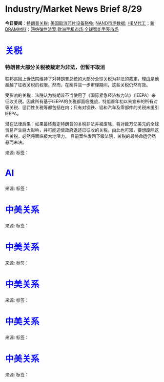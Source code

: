 # Industry/Market News Brief 8/29

**今日要闻**：[特朗普关税](#1); [美国取消芯片设备豁免](#2); [NAND市场数据](#3); [HBM代工](#4)；[新DRAM材料](#5)；[网络弹性法案](#6);[欧洲手机市场](#7);[全球智能手表市场](#8)

# <span style="color:blue;">关税</span>

<a name="1"></a>

### 特朗普大部分关税被裁定为非法，但暂不取消

联邦巡回上诉法院维持了对特朗普总统的大部分全球关税为非法的裁定，理由是他超越了征收关税的权限。然而，在案件进一步审理期间，这些关税仍然有效。

受影响的关税：法院认为特朗普不当使用了《国际紧急经济权力法》（IEEPA）来征收关税。因此所有基于IEEPA的关税都面临挑战，特朗普年初以来宣布的所有对等关税、惩罚性关税等都包括在内；只有对钢铁、铝和汽车及零部件的关税未援引IEEPA。

潜在法律后果：如果最终裁定特朗普的关税非法并被废除，将对数万亿美元的全球贸易产生巨大影响，并可能迫使政府退还已征收的关税。由此也可知，要想废除这些关税，必然将面临极大地阻力。
目前案件发回下级法院，关税的最终命运仍然悬而未决。


来源: []()
标签：`` `` 

# <span style="color:blue;">AI</span>

<a name="2"></a>

### 



来源: []()
标签：`` `` 

# <span style="color:blue;">中美关系</span>

<a name="3"></a>

### 



来源: []()
标签：`` `` 

# <span style="color:blue;">中美关系</span>

<a name="4"></a>

### 



来源: []()
标签：`` `` 

# <span style="color:blue;">中美关系</span>

<a name="5"></a>

### 



来源: []()
标签：`` `` 

# <span style="color:blue;">中美关系</span>

<a name="6"></a>

### 



来源: []()
标签：`` `` 

# <span style="color:blue;">中美关系</span>

<a name="7"></a>

### 



来源: []()
标签：`` `` 
